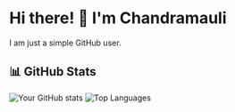 # Hi there! 👋 I'm Chandramauli  

I am just a simple GitHub user. 

## 📊 GitHub Stats
![Your GitHub stats](https://github-readme-stats.vercel.app/api?username=Chandramauli-Arm64&show_icons=true&theme=transparent)
![Top Languages](https://github-readme-stats.vercel.app/api/top-langs/?username=Chandramauli-Arm64&layout=compact&theme=transparent)